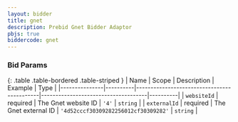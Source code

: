 ```yaml
---
layout: bidder
title: gnet
description: Prebid Gnet Bidder Adaptor
pbjs: true
biddercode: gnet
---
```


### Bid Params

{: .table .table-bordered .table-striped }
| Name          | Scope    | Description                                | Example                             | Type     |
|---------------|----------|--------------------------------------------|-------------------------------------|----------|
| `websiteId`      | required | The Gnet website ID                            | `'4'`                                    | `string` |
| `externalId`      | required | The Gnet external ID                          | `'4d52cccf30309282256012cf30309282'`     | `string` |

